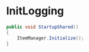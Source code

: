 <Badge type="danger" text="Carbon Compatible"/><Badge type="warning" text="Oxide Compatible"/>
# InitLogging
```csharp
public void StartupShared()
{
	ItemManager.Initialize();
}

```
